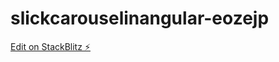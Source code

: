 # slickcarouselinangular-eozejp

[Edit on StackBlitz ⚡️](https://stackblitz.com/edit/slickcarouselinangular-eozejp)
